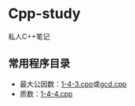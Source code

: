 # Cpp-study
私人C++笔记
## 常用程序目录
- 最大公因数：[1-4-3.cpp](/ppt/Unit1/1-4-3.cpp)或[gcd.cpp](/gcd/gcd.cpp)
- 质数：[1-4-4.cpp](/ppt/Unit1/1-4-4.cpp)
